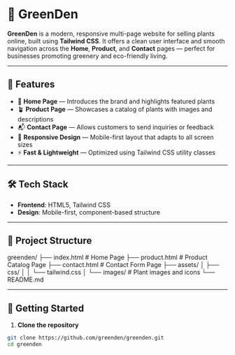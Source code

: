 # 🌿 GreenDen 

**GreenDen** is a modern, responsive multi-page website for selling plants online, built using **Tailwind CSS**. It offers a clean user interface and smooth navigation across the **Home**, **Product**, and **Contact** pages — perfect for businesses promoting greenery and eco-friendly living.

---

## 🌟 Features

- 🏡 **Home Page** — Introduces the brand and highlights featured plants
- 🪴 **Product Page** — Showcases a catalog of plants with images and descriptions
- 📬 **Contact Page** — Allows customers to send inquiries or feedback
- 📱 **Responsive Design** — Mobile-first layout that adapts to all screen sizes
- ⚡ **Fast & Lightweight** — Optimized using Tailwind CSS utility classes

---

## 🛠️ Tech Stack

- **Frontend**: HTML5, Tailwind CSS
- **Design**: Mobile-first, component-based structure

---

## 📁 Project Structure
greenden/
├── index.html # Home Page
├── product.html # Product Catalog Page
├── contact.html # Contact Form Page
├── assets/
│ ├── css/
│ │ └── tailwind.css
│ └── images/ # Plant images and icons
└── README.md


---

## 🚀 Getting Started

1. **Clone the repository**

```bash
git clone https://github.com/greenden/greenden.git
cd greenden


